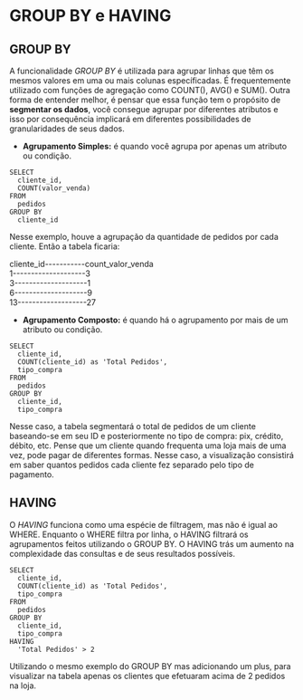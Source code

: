 # GROUP BY e HAVING

## GROUP BY
A funcionalidade *GROUP BY* é utilizada para agrupar linhas que têm os mesmos valores em uma ou mais colunas específicadas. É frequentemente utilizado com funções de agregação como COUNT(), AVG() e SUM(). Outra forma de entender melhor, é
pensar que essa função tem o propósito de **segmentar os dados**, você consegue agrupar por diferentes atributos e isso por consequência implicará em diferentes possibilidades de granularidades de seus dados.

- **Agrupamento Simples:** é quando você agrupa por apenas um atributo ou condição.

```
SELECT
  cliente_id,
  COUNT(valor_venda)
FROM
  pedidos
GROUP BY
  cliente_id
```
Nesse exemplo, houve a agrupação da quantidade de pedidos por cada cliente. Então a tabela ficaria:

cliente_id-----------count_valor_venda<br>
1--------------------3<br>
3--------------------1<br>
6--------------------9<br>
13-------------------27<br>

- **Agrupamento Composto:** é quando há o agrupamento por mais de um atributo ou condição.

```
SELECT
  cliente_id,
  COUNT(cliente_id) as 'Total Pedidos',
  tipo_compra
FROM
  pedidos
GROUP BY
  cliente_id,
  tipo_compra
```
Nesse caso, a tabela segmentará o total de pedidos de um cliente baseando-se em seu ID e posteriormente no tipo de compra: pix, crédito, débito, etc. Pense que um cliente quando frequenta uma loja mais de uma vez, pode pagar de diferentes
formas. Nesse caso, a visualização consistirá em saber quantos pedidos cada cliente fez separado pelo tipo de pagamento.

## HAVING
O *HAVING* funciona como uma espécie de filtragem, mas não é igual ao WHERE. Enquanto o WHERE filtra por linha, o HAVING filtrará os agrupamentos feitos utilizando o GROUP BY. O HAVING trás um aumento na complexidade das consultas e de
seus resultados possíveis.

```
SELECT
  cliente_id,
  COUNT(cliente_id) as 'Total Pedidos',
  tipo_compra
FROM
  pedidos
GROUP BY
  cliente_id,
  tipo_compra
HAVING
  'Total Pedidos' > 2
```
Utilizando o mesmo exemplo do GROUP BY mas adicionando um plus, para visualizar na tabela apenas os clientes que efetuaram acima de 2 pedidos na loja.


